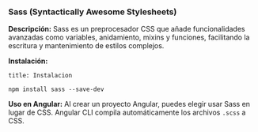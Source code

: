 ### **Sass (Syntactically Awesome Stylesheets)**

**Descripción:** Sass es un preprocesador CSS que añade funcionalidades avanzadas como variables, anidamiento, mixins y funciones, facilitando la escritura y mantenimiento de estilos complejos.

**Instalación:**

```ad-important
title: Instalacion
```
```
npm install sass --save-dev
```

**Uso en Angular:** Al crear un proyecto Angular, puedes elegir usar Sass en lugar de CSS. Angular CLI compila automáticamente los archivos `.scss` a CSS.